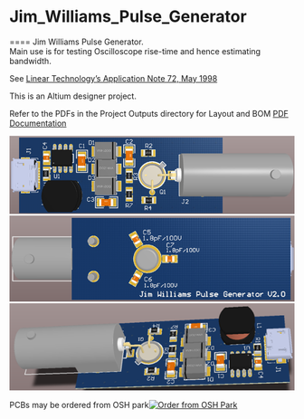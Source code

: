 # Jim_Williams_Pulse_Generator
====
Jim Williams Pulse Generator.  
Main use is for testing Oscilloscope rise-time and hence estimating bandwidth.  

See <a href="http://cds.linear.com/docs/en/application-note/an72f.pdf">Linear Technology’s Application Note 72, May 1998</img></a>

This is an Altium designer project.  

Refer to the PDFs in the Project Outputs directory for Layout and BOM
<a href="https://github.com/podonoghue/Jim_Williams_Pulse_Generator/blob/master/Hardware/Project Outputs for Pulser/Pulser.PDF">PDF Documentation</img></a>

![An image](https://raw.githubusercontent.com/podonoghue/Jim_Williams_Pulse_Generator/master/Hardware/Pulse_Top.png "Top Board Image")
![An image](https://raw.githubusercontent.com/podonoghue/Jim_Williams_Pulse_Generator/master/Hardware/Pulse_Bottom.png "Bottom Board Image")
![An image](https://raw.githubusercontent.com/podonoghue/Jim_Williams_Pulse_Generator/master/Hardware/Pulse_3D_Perspective.png "3D Board Image")

PCBs may be ordered from OSH park<a href="https://oshpark.com/shared_projects/uCDdCPaQ"><img src="https://oshpark.com/assets/badge-5b7ec47045b78aef6eb9d83b3bac6b1920de805e9a0c227658eac6e19a045b9c.png" alt="Order from OSH Park"></img></a>  


